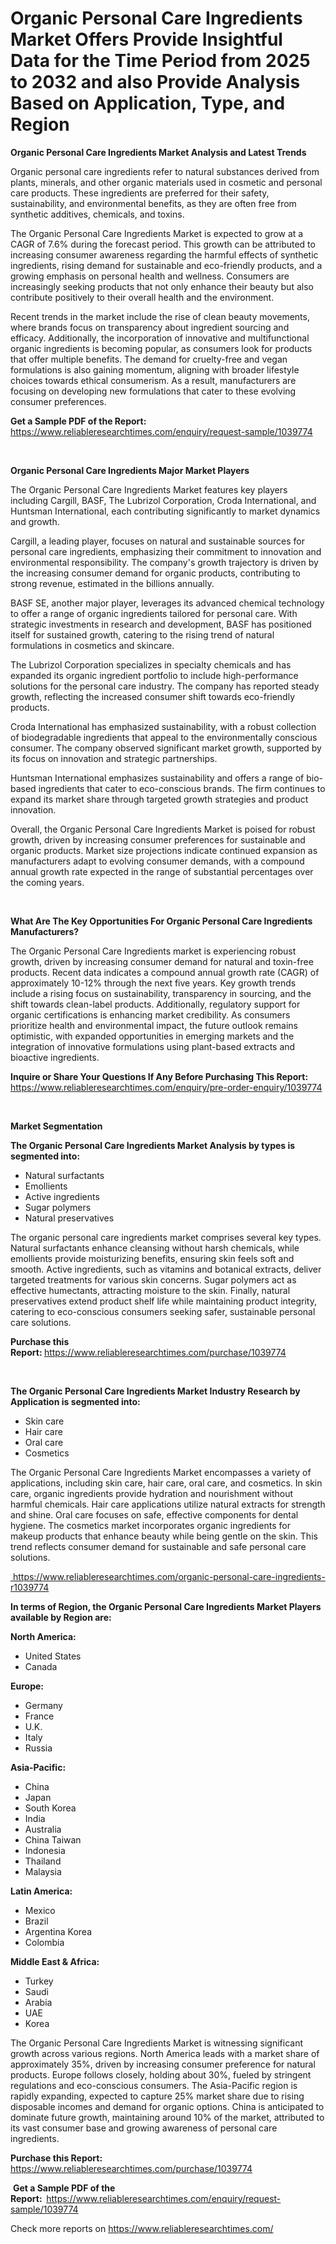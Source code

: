 <p><h1>Organic Personal Care Ingredients Market Offers Provide Insightful Data for the Time Period from 2025 to 2032 and also Provide Analysis Based on Application, Type, and Region</h1></p><p><strong>Organic Personal Care Ingredients Market Analysis and Latest Trends</strong></p>
<p><p>Organic personal care ingredients refer to natural substances derived from plants, minerals, and other organic materials used in cosmetic and personal care products. These ingredients are preferred for their safety, sustainability, and environmental benefits, as they are often free from synthetic additives, chemicals, and toxins.</p><p>The Organic Personal Care Ingredients Market is expected to grow at a CAGR of 7.6% during the forecast period. This growth can be attributed to increasing consumer awareness regarding the harmful effects of synthetic ingredients, rising demand for sustainable and eco-friendly products, and a growing emphasis on personal health and wellness. Consumers are increasingly seeking products that not only enhance their beauty but also contribute positively to their overall health and the environment.</p><p>Recent trends in the market include the rise of clean beauty movements, where brands focus on transparency about ingredient sourcing and efficacy. Additionally, the incorporation of innovative and multifunctional organic ingredients is becoming popular, as consumers look for products that offer multiple benefits. The demand for cruelty-free and vegan formulations is also gaining momentum, aligning with broader lifestyle choices towards ethical consumerism. As a result, manufacturers are focusing on developing new formulations that cater to these evolving consumer preferences.</p></p>
<p><strong>Get a Sample PDF of the Report:&nbsp;</strong> <a href="https://www.reliableresearchtimes.com/enquiry/request-sample/1039774?utm_campaign=2771&utm_medium=2&utm_source=Github&utm_content=ia&utm_term=31032025&utm_id=organic-personal-care-ingredients">https://www.reliableresearchtimes.com/enquiry/request-sample/1039774</a></p>
<p>&nbsp;</p>
<p><strong>Organic Personal Care Ingredients Major Market Players</strong></p>
<p><p>The Organic Personal Care Ingredients Market features key players including Cargill, BASF, The Lubrizol Corporation, Croda International, and Huntsman International, each contributing significantly to market dynamics and growth.</p><p>Cargill, a leading player, focuses on natural and sustainable sources for personal care ingredients, emphasizing their commitment to innovation and environmental responsibility. The company's growth trajectory is driven by the increasing consumer demand for organic products, contributing to strong revenue, estimated in the billions annually.</p><p>BASF SE, another major player, leverages its advanced chemical technology to offer a range of organic ingredients tailored for personal care. With strategic investments in research and development, BASF has positioned itself for sustained growth, catering to the rising trend of natural formulations in cosmetics and skincare.</p><p>The Lubrizol Corporation specializes in specialty chemicals and has expanded its organic ingredient portfolio to include high-performance solutions for the personal care industry. The company has reported steady growth, reflecting the increased consumer shift towards eco-friendly products.</p><p>Croda International has emphasized sustainability, with a robust collection of biodegradable ingredients that appeal to the environmentally conscious consumer. The company observed significant market growth, supported by its focus on innovation and strategic partnerships.</p><p>Huntsman International emphasizes sustainability and offers a range of bio-based ingredients that cater to eco-conscious brands. The firm continues to expand its market share through targeted growth strategies and product innovation.</p><p>Overall, the Organic Personal Care Ingredients Market is poised for robust growth, driven by increasing consumer preferences for sustainable and organic products. Market size projections indicate continued expansion as manufacturers adapt to evolving consumer demands, with a compound annual growth rate expected in the range of substantial percentages over the coming years.</p></p>
<p>&nbsp;</p>
<p><strong>What Are The Key Opportunities For Organic Personal Care Ingredients Manufacturers?</strong></p>
<p><p>The Organic Personal Care Ingredients market is experiencing robust growth, driven by increasing consumer demand for natural and toxin-free products. Recent data indicates a compound annual growth rate (CAGR) of approximately 10-12% through the next five years. Key growth trends include a rising focus on sustainability, transparency in sourcing, and the shift towards clean-label products. Additionally, regulatory support for organic certifications is enhancing market credibility. As consumers prioritize health and environmental impact, the future outlook remains optimistic, with expanded opportunities in emerging markets and the integration of innovative formulations using plant-based extracts and bioactive ingredients.</p></p>
<p><strong>Inquire or Share Your Questions If Any Before Purchasing This Report:</strong> <a href="https://www.reliableresearchtimes.com/enquiry/pre-order-enquiry/1039774?utm_campaign=2771&utm_medium=2&utm_source=Github&utm_content=ia&utm_term=31032025&utm_id=organic-personal-care-ingredients">https://www.reliableresearchtimes.com/enquiry/pre-order-enquiry/1039774</a></p>
<p>&nbsp;</p>
<p><strong>Market Segmentation</strong></p>
<p><strong>The Organic Personal Care Ingredients Market Analysis by types is segmented into:</strong></p>
<p><ul><li>Natural surfactants</li><li>Emollients</li><li>Active ingredients</li><li>Sugar polymers</li><li>Natural preservatives</li></ul></p>
<p><p>The organic personal care ingredients market comprises several key types. Natural surfactants enhance cleansing without harsh chemicals, while emollients provide moisturizing benefits, ensuring skin feels soft and smooth. Active ingredients, such as vitamins and botanical extracts, deliver targeted treatments for various skin concerns. Sugar polymers act as effective humectants, attracting moisture to the skin. Finally, natural preservatives extend product shelf life while maintaining product integrity, catering to eco-conscious consumers seeking safer, sustainable personal care solutions.</p></p>
<p><strong>Purchase this Report:&nbsp;</strong><a href="https://www.reliableresearchtimes.com/purchase/1039774?utm_campaign=2771&utm_medium=2&utm_source=Github&utm_content=ia&utm_term=31032025&utm_id=organic-personal-care-ingredients">https://www.reliableresearchtimes.com/purchase/1039774</a></p>
<p>&nbsp;</p>
<p><strong>The Organic Personal Care Ingredients Market Industry Research by Application is segmented into:</strong></p>
<p><ul><li>Skin care</li><li>Hair care</li><li>Oral care</li><li>Cosmetics</li></ul></p>
<p><p>The Organic Personal Care Ingredients Market encompasses a variety of applications, including skin care, hair care, oral care, and cosmetics. In skin care, organic ingredients provide hydration and nourishment without harmful chemicals. Hair care applications utilize natural extracts for strength and shine. Oral care focuses on safe, effective components for dental hygiene. The cosmetics market incorporates organic ingredients for makeup products that enhance beauty while being gentle on the skin. This trend reflects consumer demand for sustainable and safe personal care solutions.</p></p>
<p><a href="https://www.reliableresearchtimes.com/organic-personal-care-ingredients-r1039774?utm_campaign=2771&utm_medium=2&utm_source=Github&utm_content=ia&utm_term=31032025&utm_id=organic-personal-care-ingredients">&nbsp;https://www.reliableresearchtimes.com/organic-personal-care-ingredients-r1039774</a></p>
<p><strong>In terms of Region, the Organic Personal Care Ingredients Market Players available by Region are:</strong></p>
<p>
    <p> <strong> North America: </strong>
        <ul>
            <li>United States</li>
            <li>Canada</li>
        </ul>
        </p> 
    <p> <strong> Europe: </strong>
        <ul>
            <li>Germany</li>
            <li>France</li>
            <li>U.K.</li>
            <li>Italy</li>
            <li>Russia</li>
        </ul>
        </p> 
    <p> <strong> Asia-Pacific: </strong>
        <ul>
            <li>China</li>
            <li>Japan</li>
            <li>South Korea</li>
            <li>India</li>
            <li>Australia</li>
            <li>China Taiwan</li>
            <li>Indonesia</li>
            <li>Thailand</li>
            <li>Malaysia</li>
        </ul>
        </p> 
    <p> <strong> Latin America: </strong>
        <ul>
            <li>Mexico</li>
            <li>Brazil</li>
            <li>Argentina Korea</li>
            <li>Colombia</li>
        </ul>
        </p> 
    <p> <strong> Middle East & Africa: </strong>
        <ul>
            <li>Turkey</li>
            <li>Saudi</li>
            <li>Arabia</li>
            <li>UAE</li>
            <li>Korea</li>
        </ul>
    </p>
    </p>
<p><p>The Organic Personal Care Ingredients Market is witnessing significant growth across various regions. North America leads with a market share of approximately 35%, driven by increasing consumer preference for natural products. Europe follows closely, holding about 30%, fueled by stringent regulations and eco-conscious consumers. The Asia-Pacific region is rapidly expanding, expected to capture 25% market share due to rising disposable incomes and demand for organic options. China is anticipated to dominate future growth, maintaining around 10% of the market, attributed to its vast consumer base and growing awareness of personal care ingredients.</p></p>
<p><strong>Purchase this Report: </strong><a href="https://www.reliableresearchtimes.com/purchase/1039774?utm_campaign=2771&utm_medium=2&utm_source=Github&utm_content=ia&utm_term=31032025&utm_id=organic-personal-care-ingredients">https://www.reliableresearchtimes.com/purchase/1039774</a></p>
<p>&nbsp;<strong>Get a Sample PDF of the Report:&nbsp;&nbsp;</strong><a href="https://www.reliableresearchtimes.com/enquiry/request-sample/1039774?utm_campaign=2771&utm_medium=2&utm_source=Github&utm_content=ia&utm_term=31032025&utm_id=organic-personal-care-ingredients">https://www.reliableresearchtimes.com/enquiry/request-sample/1039774</a></p>
<p><strong></strong></p>
<p>Check more reports on <a href="https://www.reliableresearchtimes.com/?utm_campaign=2771&utm_medium=2&utm_source=Github&utm_content=ia&utm_term=31032025&utm_id=organic-personal-care-ingredients">https://www.reliableresearchtimes.com/</a></p>